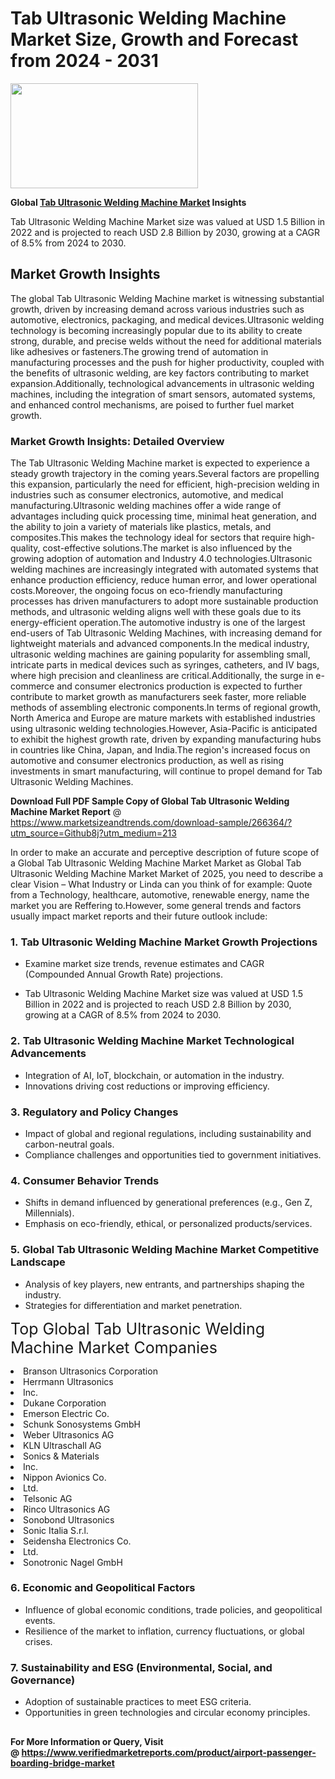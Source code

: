 <H1>Tab Ultrasonic Welding Machine Market Size, Growth and Forecast from 2024 - 2031</H1><img class="aligncenter size-medium wp-image-584254" src="https://thirdeyenews.in/wp-content/uploads/2024/09/Global-Market-Research-300x168.jpeg" alt="" width="300" height="168" /><p><strong>Global&nbsp;<a href="https://www.marketsizeandtrends.com/download-sample/266364/?utm_source=Github8j?utm_medium=213">Tab Ultrasonic Welding Machine Market</a> Insights</strong></p><p>Tab Ultrasonic Welding Machine Market size was valued at USD 1.5 Billion in 2022 and is projected to reach USD 2.8 Billion by 2030, growing at a CAGR of 8.5% from 2024 to 2030.</p><p><h2>Market Growth Insights</h2> The global Tab Ultrasonic Welding Machine market is witnessing substantial growth, driven by increasing demand across various industries such as automotive, electronics, packaging, and medical devices.Ultrasonic welding technology is becoming increasingly popular due to its ability to create strong, durable, and precise welds without the need for additional materials like adhesives or fasteners.The growing trend of automation in manufacturing processes and the push for higher productivity, coupled with the benefits of ultrasonic welding, are key factors contributing to market expansion.Additionally, technological advancements in ultrasonic welding machines, including the integration of smart sensors, automated systems, and enhanced control mechanisms, are poised to further fuel market growth. <h3>Market Growth Insights: Detailed Overview</h3> The Tab Ultrasonic Welding Machine market is expected to experience a steady growth trajectory in the coming years.Several factors are propelling this expansion, particularly the need for efficient, high-precision welding in industries such as consumer electronics, automotive, and medical manufacturing.Ultrasonic welding machines offer a wide range of advantages including quick processing time, minimal heat generation, and the ability to join a variety of materials like plastics, metals, and composites.This makes the technology ideal for sectors that require high-quality, cost-effective solutions.The market is also influenced by the growing adoption of automation and Industry 4.0 technologies.Ultrasonic welding machines are increasingly integrated with automated systems that enhance production efficiency, reduce human error, and lower operational costs.Moreover, the ongoing focus on eco-friendly manufacturing processes has driven manufacturers to adopt more sustainable production methods, and ultrasonic welding aligns well with these goals due to its energy-efficient operation.The automotive industry is one of the largest end-users of Tab Ultrasonic Welding Machines, with increasing demand for lightweight materials and advanced components.In the medical industry, ultrasonic welding machines are gaining popularity for assembling small, intricate parts in medical devices such as syringes, catheters, and IV bags, where high precision and cleanliness are critical.Additionally, the surge in e-commerce and consumer electronics production is expected to further contribute to market growth as manufacturers seek faster, more reliable methods of assembling electronic components.In terms of regional growth, North America and Europe are mature markets with established industries using ultrasonic welding technologies.However, Asia-Pacific is anticipated to exhibit the highest growth rate, driven by expanding manufacturing hubs in countries like China, Japan, and India.The region's increased focus on automotive and consumer electronics production, as well as rising investments in smart manufacturing, will continue to propel demand for Tab Ultrasonic Welding Machines.</p><p><span class=""><strong>Download Full PDF Sample Copy of Global Tab Ultrasonic Welding Machine Market Report</strong> @ <a href="https://www.marketsizeandtrends.com/download-sample/266364/?utm_source=Github8j?utm_medium=213" target="_blank">https://www.marketsizeandtrends.com/download-sample/266364/?utm_source=Github8j?utm_medium=213</a></span></p><p>In order to make an accurate and perceptive description of future scope of a Global&nbsp;Tab Ultrasonic Welding Machine Market Market as Global&nbsp;Tab Ultrasonic Welding Machine Market Market of 2025, you need to describe a clear Vision &ndash; What Industry or Linda can you think of for example: Quote from a Technology, healthcare, automotive, renewable energy, name the market you are Reffering to.However, some general trends and factors usually impact market reports and their future outlook include:</p><h3>1.&nbsp;<strong>Tab Ultrasonic Welding Machine Market Growth Projections</strong></h3><ul><li>Examine market size trends, revenue estimates and CAGR (Compounded Annual Growth Rate) projections.</li><li><p>Tab Ultrasonic Welding Machine Market size was valued at USD 1.5 Billion in 2022 and is projected to reach USD 2.8 Billion by 2030, growing at a CAGR of 8.5% from 2024 to 2030.</p></li></ul><h3>2.&nbsp;<strong>Tab Ultrasonic Welding Machine Market Technological Advancements</strong></h3><ul><li>Integration of AI, IoT, blockchain, or automation in the industry.</li><li>Innovations driving cost reductions or improving efficiency.</li></ul><h3>3.&nbsp;<strong>Regulatory and Policy Changes</strong></h3><ul><li>Impact of global and regional regulations, including sustainability and carbon-neutral goals.</li><li>Compliance challenges and opportunities tied to government initiatives.</li></ul><h3>4.&nbsp;<strong>Consumer Behavior Trends</strong></h3><ul><li>Shifts in demand influenced by generational preferences (e.g., Gen Z, Millennials).</li><li>Emphasis on eco-friendly, ethical, or personalized products/services.</li></ul><h3>5.&nbsp;<strong>Global Tab Ultrasonic Welding Machine Market Competitive Landscape</strong></h3><ul><li>Analysis of key players, new entrants, and partnerships shaping the industry.</li><li>Strategies for differentiation and market penetration.</li></ul><p data-pm-slice="1 1 []"><span style="color: inherit; font-family: inherit; font-size: 25px;">Top Global Tab Ultrasonic Welding Machine Market Companies</span></p><div class="" data-test-id=""><p><li>Branson Ultrasonics Corporation</li><li> Herrmann Ultrasonics</li><li> Inc.</li><li> Dukane Corporation</li><li> Emerson Electric Co.</li><li> Schunk Sonosystems GmbH</li><li> Weber Ultrasonics AG</li><li> KLN Ultraschall AG</li><li> Sonics & Materials</li><li> Inc.</li><li> Nippon Avionics Co.</li><li> Ltd.</li><li> Telsonic AG</li><li> Rinco Ultrasonics AG</li><li> Sonobond Ultrasonics</li><li> Sonic Italia S.r.l.</li><li> Seidensha Electronics Co.</li><li> Ltd.</li><li> Sonotronic Nagel GmbH</li></p></div><h3>6.&nbsp;<strong>Economic and Geopolitical Factors</strong></h3><ul><li>Influence of global economic conditions, trade policies, and geopolitical events.</li><li>Resilience of the market to inflation, currency fluctuations, or global crises.</li></ul><h3>7.&nbsp;<strong>Sustainability and ESG (Environmental, Social, and Governance)</strong></h3><ul><li>Adoption of sustainable practices to meet ESG criteria.</li><li>Opportunities in green technologies and circular economy principles.</li></ul><h2><strong style="font-size: 14px;">For More Information or Query, Visit @&nbsp;</strong><a style="background-color: #ffffff; font-size: 14px;" href="https://www.marketsizeandtrends.com/report/tab-ultrasonic-welding-machine-market/" target="_blank">https://www.verifiedmarketreports.com/product/airport-passenger-boarding-bridge-market</a></h2>